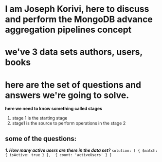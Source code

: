 

# I am Joseph Korivi, here to discuss and perform the MongoDB advance aggregation pipelines concept

# we've 3 data sets authors, users, books 
# here are the set of questions and answers we're going to solve.

**here we need to know something called stages**
1. stage 1 is the starting stage
2. stage1 is the source to perform operations in the stage 2 

## some of the questions:

***1. How many active users are there in the data set?***
    ``` solution: [
        {
            $match: {
                isActive: true
            }
        }, 
        {
            count: 'activeUsers'
        }
    ]
    ```
